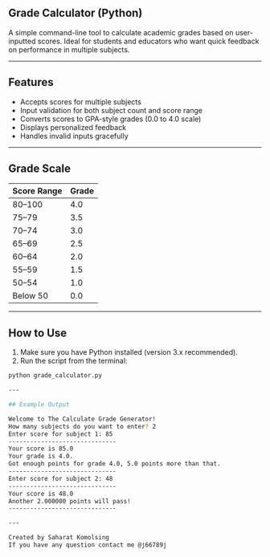 ## Grade Calculator (Python)

A simple command-line tool to calculate academic grades based on user-inputted scores. Ideal for students and educators who want quick feedback on performance in multiple subjects.

---

## Features

- Accepts scores for multiple subjects
- Input validation for both subject count and score range
- Converts scores to GPA-style grades (0.0 to 4.0 scale)
- Displays personalized feedback
- Handles invalid inputs gracefully


---


## Grade Scale

| Score Range | Grade |
|-------------|-------|
| 80–100      | 4.0   |
| 75–79       | 3.5   |
| 70–74       | 3.0   |
| 65–69       | 2.5   |
| 60–64       | 2.0   |
| 55–59       | 1.5   |
| 50–54       | 1.0   |
| Below 50    | 0.0   |

---

## How to Use

1. Make sure you have Python installed (version 3.x recommended).
2. Run the script from the terminal:

```bash
python grade_calculator.py

---

## Example Output

Welcome to The Calculate Grade Generator!
How many subjects do you want to enter? 2
Enter score for subject 1: 85
------------------------------
Your score is 85.0
Your grade is 4.0.
Got enough points for grade 4.0, 5.0 points more than that.
------------------------------
Enter score for subject 2: 48
------------------------------
Your score is 48.0
Another 2.000000 points will pass!
------------------------------

---

Created by Saharat Komolsing
If you have any question contact me @j66789j

